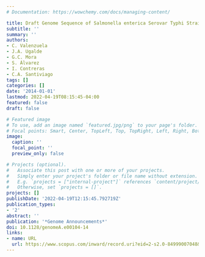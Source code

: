 ```yaml
---
# Documentation: https://wowchemy.com/docs/managing-content/

title: Draft Genome Sequence of Salmonella enterica Serovar Typhi Strain STH2370
subtitle: ''
summary: ''
authors:
- C. Valenzuela
- J.A. Ugalde
- G.C. Mora
- S. Álvarez
- I. Contreras
- C.A. Santiviago
tags: []
categories: []
date: '2014-01-01'
lastmod: 2022-04-19T08:15:45-04:00
featured: false
draft: false

# Featured image
# To use, add an image named `featured.jpg/png` to your page's folder.
# Focal points: Smart, Center, TopLeft, Top, TopRight, Left, Right, BottomLeft, Bottom, BottomRight.
image:
  caption: ''
  focal_point: ''
  preview_only: false

# Projects (optional).
#   Associate this post with one or more of your projects.
#   Simply enter your project's folder or file name without extension.
#   E.g. `projects = ["internal-project"]` references `content/project/deep-learning/index.md`.
#   Otherwise, set `projects = []`.
projects: []
publishDate: '2022-04-19T12:15:45.792719Z'
publication_types:
- '2'
abstract: ''
publication: '*Genome Announcements*'
doi: 10.1128/genomeA.e00104-14
links:
- name: URL
  url: https://www.scopus.com/inward/record.uri?eid=2-s2.0-84999007048&doi=10.1128%2fgenomeA.e00104-14&partnerID=40&md5=440c976ef2e00744f5560a77f939953a
---
```

